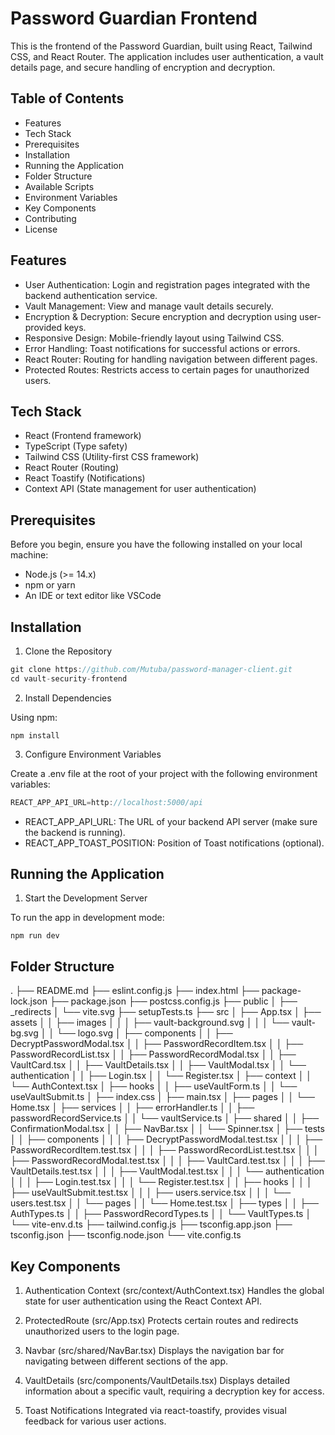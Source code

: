 # Password Guardian Frontend

This is the frontend of the Password Guardian, built using React, Tailwind CSS, and React Router. The application includes user authentication, a vault details page, and secure handling of encryption and decryption.

## Table of Contents

- Features
- Tech Stack
- Prerequisites
- Installation
- Running the Application
- Folder Structure
- Available Scripts
- Environment Variables
- Key Components
- Contributing
- License

## Features

- User Authentication: Login and registration pages integrated with the backend authentication service.
- Vault Management: View and manage vault details securely.
- Encryption & Decryption: Secure encryption and decryption using user-provided keys.
- Responsive Design: Mobile-friendly layout using Tailwind CSS.
- Error Handling: Toast notifications for successful actions or errors.
- React Router: Routing for handling navigation between different pages.
- Protected Routes: Restricts access to certain pages for unauthorized users.

## Tech Stack

- React (Frontend framework)
- TypeScript (Type safety)
- Tailwind CSS (Utility-first CSS framework)
- React Router (Routing)
- React Toastify (Notifications)
- Context API (State management for user authentication)

## Prerequisites

Before you begin, ensure you have the following installed on your local machine:

- Node.js (>= 14.x)
- npm or yarn
- An IDE or text editor like VSCode

## Installation

1. Clone the Repository

```javascript
git clone https://github.com/Mutuba/password-manager-client.git
cd vault-security-frontend
```

2. Install Dependencies

Using npm:

`npm install`

3. Configure Environment Variables

Create a .env file at the root of your project with the following environment variables:

```javascript
REACT_APP_API_URL=http://localhost:5000/api

```

- REACT_APP_API_URL: The URL of your backend API server (make sure the backend is running).
- REACT_APP_TOAST_POSITION: Position of Toast notifications (optional).

## Running the Application

1. Start the Development Server

To run the app in development mode:

`npm run dev`

## Folder Structure

.
├── README.md
├── eslint.config.js
├── index.html
├── package-lock.json
├── package.json
├── postcss.config.js
├── public
│ ├── \_redirects
│ └── vite.svg
├── setupTests.ts
├── src
│ ├── App.tsx
│ ├── assets
│ │ ├── images
│ │ │ ├── vault-background.svg
│ │ │ └── vault-bg.svg
│ │ └── logo.svg
│ ├── components
│ │ ├── DecryptPasswordModal.tsx
│ │ ├── PasswordRecordItem.tsx
│ │ ├── PasswordRecordList.tsx
│ │ ├── PasswordRecordModal.tsx
│ │ ├── VaultCard.tsx
│ │ ├── VaultDetails.tsx
│ │ ├── VaultModal.tsx
│ │ └── authentication
│ │ ├── Login.tsx
│ │ └── Register.tsx
│ ├── context
│ │ └── AuthContext.tsx
│ ├── hooks
│ │ ├── useVaultForm.ts
│ │ └── useVaultSubmit.ts
│ ├── index.css
│ ├── main.tsx
│ ├── pages
│ │ └── Home.tsx
│ ├── services
│ │ ├── errorHandler.ts
│ │ ├── passwordRecordService.ts
│ │ └── vaultService.ts
│ ├── shared
│ │ ├── ConfirmationModal.tsx
│ │ ├── NavBar.tsx
│ │ └── Spinner.tsx
│ ├── tests
│ │ ├── components
│ │ │ ├── DecryptPasswordModal.test.tsx
│ │ │ ├── PasswordRecordItem.test.tsx
│ │ │ ├── PasswordRecordList.test.tsx
│ │ │ ├── PasswordRecordModal.test.tsx
│ │ │ ├── VaultCard.test.tsx
│ │ │ ├── VaultDetails.test.tsx
│ │ │ ├── VaultModal.test.tsx
│ │ │ └── authentication
│ │ │ ├── Login.test.tsx
│ │ │ └── Register.test.tsx
│ │ ├── hooks
│ │ │ ├── useVaultSubmit.test.tsx
│ │ │ ├── users.service.tsx
│ │ │ └── users.test.tsx
│ │ └── pages
│ │ └── Home.test.tsx
│ ├── types
│ │ ├── AuthTypes.ts
│ │ ├── PasswordRecordTypes.ts
│ │ └── VaultTypes.ts
│ └── vite-env.d.ts
├── tailwind.config.js
├── tsconfig.app.json
├── tsconfig.json
├── tsconfig.node.json
└── vite.config.ts

## Key Components

1. Authentication Context (src/context/AuthContext.tsx)
   Handles the global state for user authentication using the React Context API.

2. ProtectedRoute (src/App.tsx)
   Protects certain routes and redirects unauthorized users to the login page.

3. Navbar (src/shared/NavBar.tsx)
   Displays the navigation bar for navigating between different sections of the app.

4. VaultDetails (src/components/VaultDetails.tsx)
   Displays detailed information about a specific vault, requiring a decryption key for access.

5. Toast Notifications
   Integrated via react-toastify, provides visual feedback for various user actions.
